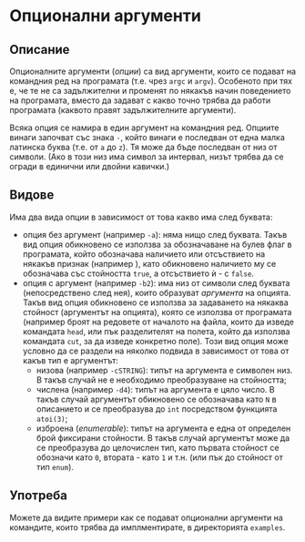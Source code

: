 # Опционални аргументи

## Описание

Опционалните аргументи (*опции*) са вид аргументи, които се подават на командния ред на програмата (т.е. чрез `argc` и `argv`).  Особеното при тях е, че те не са задължителни и променят по някакъв начин поведението на програмата, вместо да задават с какво точно трябва да работи програмата (каквото правят задължителните аргументи).

Всяка опция се намира в един аргумент на командния ред.  Опциите винаги започват със знака `-`, който винаги е последван от една малка латинска буква (т.е. от `a` до `z`).  Тя може да бъде последван от низ от символи.  (Ако в този низ има символ за интервал, низът трябва да се огради в единични или двойни кавички.)

## Видове

Има два вида опции в зависимост от това какво има след буквата:
* опция без аргумент (например `-a`): няма нищо след буквата.  Такъв вид опция обикновено се използва за обозначаване на булев флаг в програмата, който обозначава наличието или отсъствието на някакъв признак (например ), като обикновено наличието му се обозначава със стойността `true`, а отсъствието ѝ - с `false`.
* опция с аргумент (например `-b2`): има низ от символи след буквата (непосредствено след нея), които образуват *аргумента* на опцията.  Такъв вид опция обикновено се използва за задаването на някаква стойност (аргументът на опцията), която се използва от програмата (например броят на редовете от началото на файла, които да изведе командата `head`, или пък разделителят на полета, който да използва командата `cut`, за да изведе конкретно поле).  Този вид опция може условно да се раздели на няколко подвида в зависимост от това от какъв тип е аргументът:
    * низова (например `-cSTRING`): типът на аргумента е символен низ.  В такъв случай не е необходимо преобразуване на стойността;
    * числена (например `-d4`): типът на аргумента е цяло число.  В такъв случай аргументът обикновено се обозначава като `N` в описанието и се преобразува до `int` посредством функцията `atoi(3)`;
    * изброена (*enumerable*): типът на аргумента е една от определен брой фиксирани стойности.  В такъв случай аргументът може да се преобразува до целочислен тип, като първата стойност се обозначи като `0`, втората - като `1` и т.н. (или пък до стойност от тип `enum`).

## Употреба

Можете да видите примери как се подават опционални аргументи на командите, които трябва да имплментирате, в директорията `examples`.